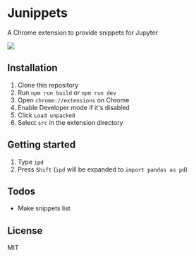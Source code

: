 # Junippets

A Chrome extension to provide snippets for Jupyter

<kbd>
  <img src="https://user-images.githubusercontent.com/17039389/61996678-e8afce80-b0d1-11e9-95a4-8a9cf332d16e.gif">
</kbd>

## Installation

1. Clone this repository
1. Run `npm run build` or `npm run dev`
1. Open `chrome://extensions` on Chrome
1. Enable Developer mode if it's disabled
1. Click `Load unpacked`
1. Select `src` in the extension directory

## Getting started

1. Type `ipd`
2. Press `Shift` (`ipd` will be expanded to `import pandas as pd`)

## Todos

- Make snippets list

## License

MIT
